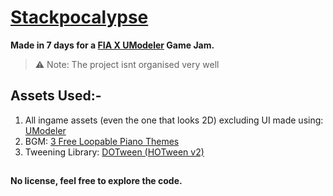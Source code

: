 # [Stackpocalypse](https://harsht549.itch.io/stackpocalypse)
**Made in 7 days for a [FIA X UModeler](https://itch.io/jam/fia-x-umodeler-mega-jam) Game Jam.**

> ⚠️ Note: The project isnt organised very well

## Assets Used:-
1. All ingame assets (even the one that looks 2D) excluding UI made using: [UModeler](https://unity.umodeler.com/)
2. BGM: [3 Free Loopable Piano Themes](https://crescendo.itch.io/3-free-loopable-piano-themes)
3. Tweening Library: [DOTween (HOTween v2)](https://assetstore.unity.com/packages/tools/animation/dotween-hotween-v2-27676)

##
**No license, feel free to explore the code.**
